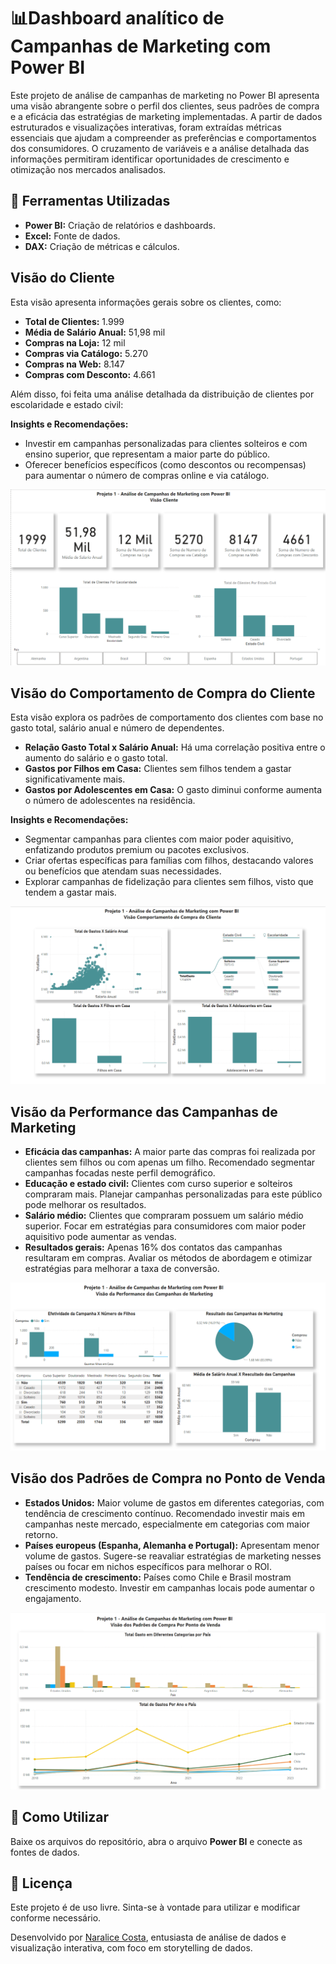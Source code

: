 <!DOCTYPE html>
<html lang="en">
<head>
    <meta charset="UTF-8">
    <meta name="viewport" content="width=device-width, initial-scale=1.0">
</head>
<body>
  <h1>📊Dashboard analítico de Campanhas de Marketing com Power BI</h1>
    <p>Este projeto de análise de campanhas de marketing no Power BI apresenta uma visão abrangente sobre o perfil dos clientes, seus padrões de compra e a eficácia das estratégias de marketing implementadas. A partir de dados estruturados e visualizações interativas, foram extraídas métricas essenciais que ajudam a compreender as preferências e comportamentos dos consumidores. O cruzamento de variáveis e a análise detalhada das informações permitiram identificar oportunidades de crescimento e otimização nos mercados analisados.
</p>
   <h2>📌 Ferramentas Utilizadas</h2>
    <ul>
      <li><strong>Power BI:</strong> Criação de relatórios e dashboards.</li>
      <li><strong>Excel:</strong> Fonte de dados.</li>
      <li><strong>DAX:</strong> Criação de métricas e cálculos.</li>
    </ul>
    <h2>Visão do Cliente</h2>
    <p>Esta visão apresenta informações gerais sobre os clientes, como:</p>
    <ul>
        <li><strong>Total de Clientes:</strong> 1.999</li>
        <li><strong>Média de Salário Anual:</strong> 51,98 mil</li>
        <li><strong>Compras na Loja:</strong> 12 mil</li>
        <li><strong>Compras via Catálogo:</strong> 5.270</li>
        <li><strong>Compras na Web:</strong> 8.147</li>
        <li><strong>Compras com Desconto:</strong> 4.661</li>
    </ul>
    <p>Além disso, foi feita uma análise detalhada da distribuição de clientes por escolaridade e estado civil:</p>
    <p><strong>Insights e Recomendações:</strong></p>
    <ul>
        <li>Investir em campanhas personalizadas para clientes solteiros e com ensino superior, que representam a maior parte do público.</li>
        <li>Oferecer benefícios específicos (como descontos ou recompensas) para aumentar o número de compras online e via catálogo.</li>
    </ul>
    <img src="https://github.com/naralicecosta/PowerBiAnaliseDeMarketing/blob/main/images/VisaoCliente.png" >
    <h2>Visão do Comportamento de Compra do Cliente</h2>
    <p>Esta visão explora os padrões de comportamento dos clientes com base no gasto total, salário anual e número de dependentes.</p>
    <ul>
        <li><strong>Relação Gasto Total x Salário Anual:</strong> Há uma correlação positiva entre o aumento do salário e o gasto total.</li>
        <li><strong>Gastos por Filhos em Casa:</strong> Clientes sem filhos tendem a gastar significativamente mais.</li>
        <li><strong>Gastos por Adolescentes em Casa:</strong> O gasto diminui conforme aumenta o número de adolescentes na residência.</li>
    </ul>
    <p><strong>Insights e Recomendações:</strong></p>
    <ul>
        <li>Segmentar campanhas para clientes com maior poder aquisitivo, enfatizando produtos premium ou pacotes exclusivos.</li>
        <li>Criar ofertas específicas para famílias com filhos, destacando valores ou benefícios que atendam suas necessidades.</li>
        <li>Explorar campanhas de fidelização para clientes sem filhos, visto que tendem a gastar mais.</li>
    </ul>
    <img src="https://github.com/naralicecosta/PowerBiAnaliseDeMarketing/blob/main/images/VisaoComportamentoDeCompra.png" >
   <h2>Visão da Performance das Campanhas de Marketing</h2>
    <ul>
        <li><strong>Eficácia das campanhas:</strong> A maior parte das compras foi realizada por clientes sem filhos ou com apenas um filho. Recomendado segmentar campanhas focadas neste perfil demográfico.</li>
        <li><strong>Educação e estado civil:</strong> Clientes com curso superior e solteiros compraram mais. Planejar campanhas personalizadas para este público pode melhorar os resultados.</li>
        <li><strong>Salário médio:</strong> Clientes que compraram possuem um salário médio superior. Focar em estratégias para consumidores com maior poder aquisitivo pode aumentar as vendas.</li>
        <li><strong>Resultados gerais:</strong> Apenas 16% dos contatos das campanhas resultaram em compras. Avaliar os métodos de abordagem e otimizar estratégias para melhorar a taxa de conversão.</li>
    </ul>
    <img src="https://github.com/naralicecosta/PowerBiAnaliseDeMarketing/blob/main/images/VisaoPerformanceCampanhas.png">
    <h2>Visão dos Padrões de Compra no Ponto de Venda</h2>
    <ul>
        <li><strong>Estados Unidos:</strong> Maior volume de gastos em diferentes categorias, com tendência de crescimento contínuo. Recomendado investir mais em campanhas neste mercado, especialmente em categorias com maior retorno.</li>
        <li><strong>Países europeus (Espanha, Alemanha e Portugal):</strong> Apresentam menor volume de gastos. Sugere-se reavaliar estratégias de marketing nesses países ou focar em nichos específicos para melhorar o ROI.</li>
        <li><strong>Tendência de crescimento:</strong> Países como Chile e Brasil mostram crescimento modesto. Investir em campanhas locais pode aumentar o engajamento.</li>
    </ul>
    <img src="https://github.com/naralicecosta/PowerBiAnaliseDeMarketing/blob/main/images/VisaoPadroesDeCompraPorPontoDeVenda.png">
    <h2>🚀 Como Utilizar</h2>
    <p>Baixe os arquivos do repositório, abra o arquivo <strong>Power BI</strong> e conecte as fontes de dados.</p>
    <h2>📄 Licença</h2>
    <p>Este projeto é de uso livre. Sinta-se à vontade para utilizar e modificar conforme necessário.</p>
    <footer>
      <p>Desenvolvido por <a href="https://github.com/naralicecosta">Naralice Costa</a>, entusiasta de análise de dados e visualização interativa, com foco em storytelling de dados.</p>
    </footer>
</body>
</html>
